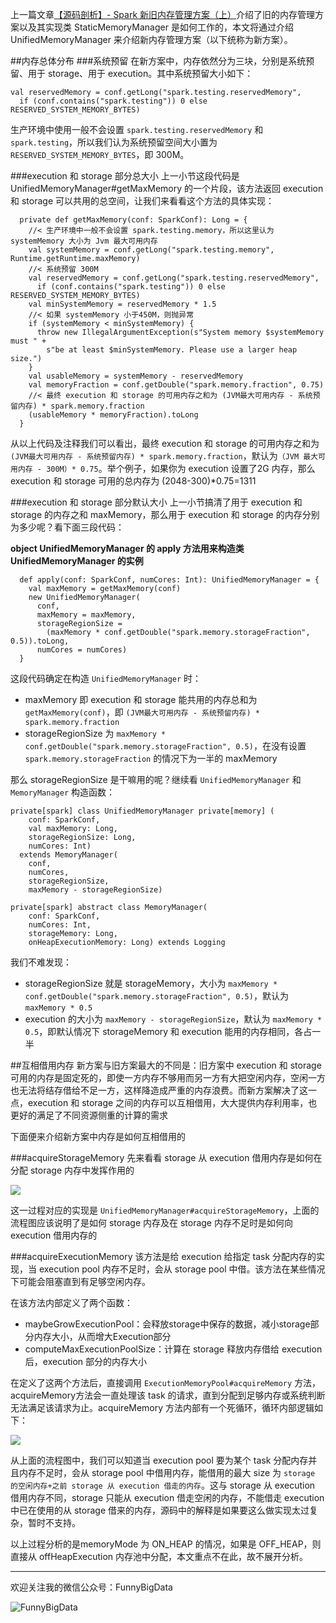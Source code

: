 上一篇文章[【源码剖析】- Spark 新旧内存管理方案（上）](http://www.jianshu.com/p/2e9eda28e86c)介绍了旧的内存管理方案以及其实现类 StaticMemoryManager 是如何工作的，本文将通过介绍 UnifiedMemoryManager 来介绍新内存管理方案（以下统称为新方案）。

##内存总体分布
###系统预留
在新方案中，内存依然分为三块，分别是系统预留、用于 storage、用于 execution。其中系统预留大小如下：

```
val reservedMemory = conf.getLong("spark.testing.reservedMemory",
  if (conf.contains("spark.testing")) 0 else RESERVED_SYSTEM_MEMORY_BYTES)
```

生产环境中使用一般不会设置 ```spark.testing.reservedMemory``` 和 ```spark.testing```，所以我们认为系统预留空间大小置为 ```RESERVED_SYSTEM_MEMORY_BYTES```，即 300M。

###execution 和 storage 部分总大小
上一小节这段代码是 UnifiedMemoryManager#getMaxMemory 的一个片段，该方法返回 execution 和 storage 可以共用的总空间，让我们来看看这个方法的具体实现：

```
  private def getMaxMemory(conf: SparkConf): Long = {
    //< 生产环境中一般不会设置 spark.testing.memory，所以这里认为 systemMemory 大小为 Jvm 最大可用内存
    val systemMemory = conf.getLong("spark.testing.memory", Runtime.getRuntime.maxMemory)
    //< 系统预留 300M
    val reservedMemory = conf.getLong("spark.testing.reservedMemory",
      if (conf.contains("spark.testing")) 0 else RESERVED_SYSTEM_MEMORY_BYTES)
    val minSystemMemory = reservedMemory * 1.5
    //< 如果 systemMemory 小于450M，则抛异常
    if (systemMemory < minSystemMemory) {
      throw new IllegalArgumentException(s"System memory $systemMemory must " +
        s"be at least $minSystemMemory. Please use a larger heap size.")
    }
    val usableMemory = systemMemory - reservedMemory
    val memoryFraction = conf.getDouble("spark.memory.fraction", 0.75)
    //< 最终 execution 和 storage 的可用内存之和为 (JVM最大可用内存 - 系统预留内存) * spark.memory.fraction
    (usableMemory * memoryFraction).toLong
  }
```

从以上代码及注释我们可以看出，最终 execution 和 storage 的可用内存之和为 ```(JVM最大可用内存 - 系统预留内存) * spark.memory.fraction```，默认为```（JVM 最大可用内存 - 300M）* 0.75```。举个例子，如果你为 execution 设置了2G 内存，那么 execution 和 storage 可用的总内存为 (2048-300)*0.75=1311

###execution 和 storage 部分默认大小
上一小节搞清了用于 execution 和 storage 的内存之和 maxMemory，那么用于 execution 和 storage 的内存分别为多少呢？看下面三段代码：

**object UnifiedMemoryManager 的 apply 方法用来构造类 UnifiedMemoryManager 的实例**

```
  def apply(conf: SparkConf, numCores: Int): UnifiedMemoryManager = {
    val maxMemory = getMaxMemory(conf)
    new UnifiedMemoryManager(
      conf,
      maxMemory = maxMemory,
      storageRegionSize =
        (maxMemory * conf.getDouble("spark.memory.storageFraction", 0.5)).toLong,
      numCores = numCores)
  }
```

这段代码确定在构造 ```UnifiedMemoryManager``` 时：

* maxMemory 即 execution 和 storage 能共用的内存总和为 ```getMaxMemory(conf)```，即 ```(JVM最大可用内存 - 系统预留内存) * spark.memory.fraction```
* storageRegionSize 为 ```maxMemory * conf.getDouble("spark.memory.storageFraction", 0.5)```，在没有设置 ```spark.memory.storageFraction``` 的情况下为一半的 maxMemory

那么 storageRegionSize 是干嘛用的呢？继续看 ```UnifiedMemoryManager``` 和 ```MemoryManager``` 构造函数：

```
private[spark] class UnifiedMemoryManager private[memory] (
    conf: SparkConf,
    val maxMemory: Long,
    storageRegionSize: Long,
    numCores: Int)
  extends MemoryManager(
    conf,
    numCores,
    storageRegionSize,
    maxMemory - storageRegionSize)

private[spark] abstract class MemoryManager(
    conf: SparkConf,
    numCores: Int,
    storageMemory: Long,
    onHeapExecutionMemory: Long) extends Logging
```

我们不难发现：

* storageRegionSize 就是 storageMemory，大小为 ```maxMemory * conf.getDouble("spark.memory.storageFraction", 0.5)```，默认为 ```maxMemory * 0.5```
* execution 的大小为 ```maxMemory - storageRegionSize```，默认为 ```maxMemory * 0.5```，即默认情况下 storageMemory 和 execution 能用的内存相同，各占一半

##互相借用内存
新方案与旧方案最大的不同是：旧方案中 execution 和 storage 可用的内存是固定死的，即使一方内存不够用而另一方有大把空闲内存，空闲一方也无法将结存借给不足一方，这样降造成严重的内存浪费。而新方案解决了这一点，execution 和 storage 之间的内存可以互相借用，大大提供内存利用率，也更好的满足了不同资源侧重的计算的需求

下面便来介绍新方案中内存是如何互相借用的

###acquireStorageMemory
先来看看 storage 从 execution 借用内存是如何在分配 storage 内存中发挥作用的


![](http://upload-images.jianshu.io/upload_images/204749-b7f79774fd5e3ac2.jpg?imageMogr2/auto-orient/strip%7CimageView2/2/w/1240)


这一过程对应的实现是 ```UnifiedMemoryManager#acquireStorageMemory```，上面的流程图应该说明了是如何 storage 内存及在 storage 内存不足时是如何向 execution 借用内存的

###acquireExecutionMemory
该方法是给 execution 给指定 task 分配内存的实现，当 execution pool 内存不足时，会从 storage pool 中借。该方法在某些情况下可能会阻塞直到有足够空闲内存。

在该方法内部定义了两个函数：

* maybeGrowExecutionPool：会释放storage中保存的数据，减小storage部分内存大小，从而增大Execution部分
* computeMaxExecutionPoolSize：计算在 storage 释放内存借给 execution 后，execution 部分的内存大小

在定义了这两个方法后，直接调用 ```ExecutionMemoryPool#acquireMemory``` 方法，acquireMemory方法会一直处理该 task 的请求，直到分配到足够内存或系统判断无法满足该请求为止。acquireMemory 方法内部有一个死循环，循环内部逻辑如下：


![](http://upload-images.jianshu.io/upload_images/204749-5ce0b929fe4415c6.jpg?imageMogr2/auto-orient/strip%7CimageView2/2/w/1240)


从上面的流程图中，我们可以知道当 execution pool 要为某个 task 分配内存并且内存不足时，会从 storage pool 中借用内存，能借用的最大 size 为 ```storage 的空闲内存+之前 storage 从 execution 借走的内存```。这与 storage 从 execution 借用内存不同，storage 只能从 execution 借走空闲的内存，不能借走 execution 中已在使用的从 storage 借来的内存，源码中的解释是如果要这么做实现太过复杂，暂时不支持。

以上过程分析的是memoryMode 为 ON_HEAP 的情况，如果是 OFF_HEAP，则直接从 offHeapExecution 内存池中分配，本文重点不在此，故不展开分析。

---

欢迎关注我的微信公众号：FunnyBigData

![FunnyBigData](http://upload-images.jianshu.io/upload_images/204749-2f217e5d38fc1bcb.jpg?imageMogr2/auto-orient/strip%7CimageView2/2/w/1240)
